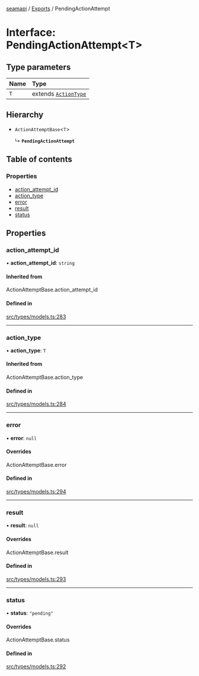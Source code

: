 [seamapi](../README.md) / [Exports](../modules.md) / PendingActionAttempt

# Interface: PendingActionAttempt<T\>

## Type parameters

| Name | Type |
| :------ | :------ |
| `T` | extends [`ActionType`](../modules.md#actiontype) |

## Hierarchy

- `ActionAttemptBase`<`T`\>

  ↳ **`PendingActionAttempt`**

## Table of contents

### Properties

- [action\_attempt\_id](PendingActionAttempt.md#action_attempt_id)
- [action\_type](PendingActionAttempt.md#action_type)
- [error](PendingActionAttempt.md#error)
- [result](PendingActionAttempt.md#result)
- [status](PendingActionAttempt.md#status)

## Properties

### action\_attempt\_id

• **action\_attempt\_id**: `string`

#### Inherited from

ActionAttemptBase.action\_attempt\_id

#### Defined in

[src/types/models.ts:283](https://github.com/seamapi/javascript/blob/main/src/types/models.ts#L283)

___

### action\_type

• **action\_type**: `T`

#### Inherited from

ActionAttemptBase.action\_type

#### Defined in

[src/types/models.ts:284](https://github.com/seamapi/javascript/blob/main/src/types/models.ts#L284)

___

### error

• **error**: ``null``

#### Overrides

ActionAttemptBase.error

#### Defined in

[src/types/models.ts:294](https://github.com/seamapi/javascript/blob/main/src/types/models.ts#L294)

___

### result

• **result**: ``null``

#### Overrides

ActionAttemptBase.result

#### Defined in

[src/types/models.ts:293](https://github.com/seamapi/javascript/blob/main/src/types/models.ts#L293)

___

### status

• **status**: ``"pending"``

#### Overrides

ActionAttemptBase.status

#### Defined in

[src/types/models.ts:292](https://github.com/seamapi/javascript/blob/main/src/types/models.ts#L292)
